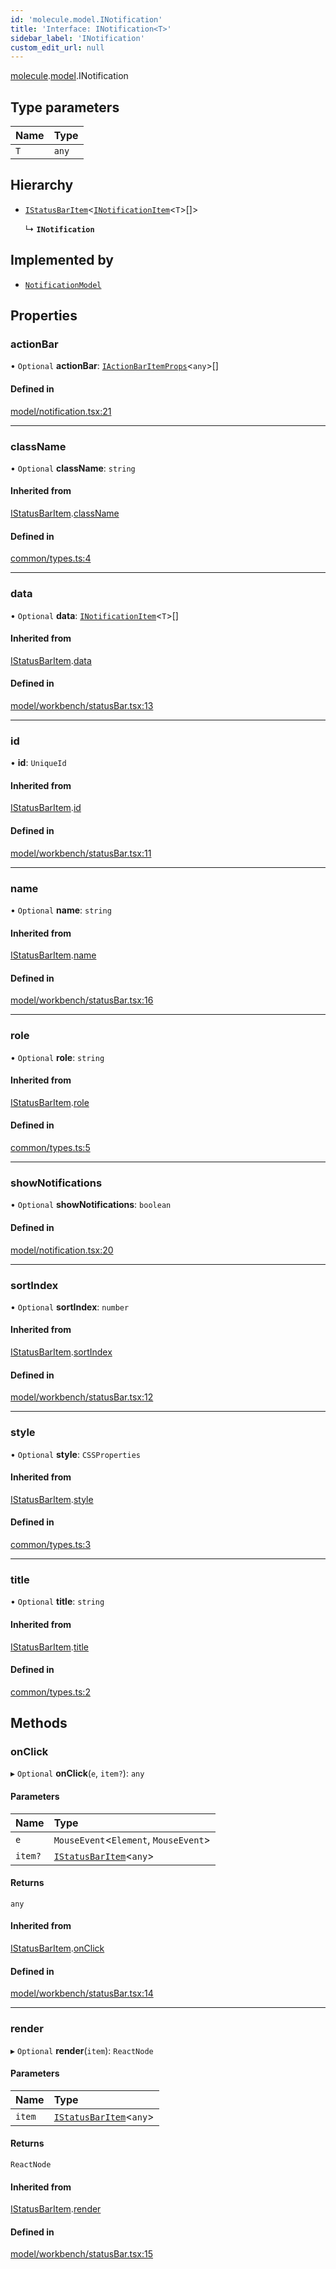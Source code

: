 ```yaml
---
id: 'molecule.model.INotification'
title: 'Interface: INotification<T>'
sidebar_label: 'INotification'
custom_edit_url: null
---
```


[molecule](../namespaces/molecule).[model](../namespaces/molecule.model).INotification

## Type parameters

| Name | Type  |
| :--- | :---- |
| `T`  | `any` |

## Hierarchy

-   [`IStatusBarItem`](molecule.model.IStatusBarItem)<[`INotificationItem`](molecule.model.INotificationItem)<`T`\>[]\>

    ↳ **`INotification`**

## Implemented by

-   [`NotificationModel`](../classes/molecule.model.NotificationModel)

## Properties

### actionBar

• `Optional` **actionBar**: [`IActionBarItemProps`](molecule.component.IActionBarItemProps)<`any`\>[]

#### Defined in

[model/notification.tsx:21](https://github.com/DTStack/molecule/blob/ff1a27ef/src/model/notification.tsx#L21)

---

### className

• `Optional` **className**: `string`

#### Inherited from

[IStatusBarItem](molecule.model.IStatusBarItem).[className](molecule.model.IStatusBarItem#classname)

#### Defined in

[common/types.ts:4](https://github.com/DTStack/molecule/blob/ff1a27ef/src/common/types.ts#L4)

---

### data

• `Optional` **data**: [`INotificationItem`](molecule.model.INotificationItem)<`T`\>[]

#### Inherited from

[IStatusBarItem](molecule.model.IStatusBarItem).[data](molecule.model.IStatusBarItem#data)

#### Defined in

[model/workbench/statusBar.tsx:13](https://github.com/DTStack/molecule/blob/ff1a27ef/src/model/workbench/statusBar.tsx#L13)

---

### id

• **id**: `UniqueId`

#### Inherited from

[IStatusBarItem](molecule.model.IStatusBarItem).[id](molecule.model.IStatusBarItem#id)

#### Defined in

[model/workbench/statusBar.tsx:11](https://github.com/DTStack/molecule/blob/ff1a27ef/src/model/workbench/statusBar.tsx#L11)

---

### name

• `Optional` **name**: `string`

#### Inherited from

[IStatusBarItem](molecule.model.IStatusBarItem).[name](molecule.model.IStatusBarItem#name)

#### Defined in

[model/workbench/statusBar.tsx:16](https://github.com/DTStack/molecule/blob/ff1a27ef/src/model/workbench/statusBar.tsx#L16)

---

### role

• `Optional` **role**: `string`

#### Inherited from

[IStatusBarItem](molecule.model.IStatusBarItem).[role](molecule.model.IStatusBarItem#role)

#### Defined in

[common/types.ts:5](https://github.com/DTStack/molecule/blob/ff1a27ef/src/common/types.ts#L5)

---

### showNotifications

• `Optional` **showNotifications**: `boolean`

#### Defined in

[model/notification.tsx:20](https://github.com/DTStack/molecule/blob/ff1a27ef/src/model/notification.tsx#L20)

---

### sortIndex

• `Optional` **sortIndex**: `number`

#### Inherited from

[IStatusBarItem](molecule.model.IStatusBarItem).[sortIndex](molecule.model.IStatusBarItem#sortindex)

#### Defined in

[model/workbench/statusBar.tsx:12](https://github.com/DTStack/molecule/blob/ff1a27ef/src/model/workbench/statusBar.tsx#L12)

---

### style

• `Optional` **style**: `CSSProperties`

#### Inherited from

[IStatusBarItem](molecule.model.IStatusBarItem).[style](molecule.model.IStatusBarItem#style)

#### Defined in

[common/types.ts:3](https://github.com/DTStack/molecule/blob/ff1a27ef/src/common/types.ts#L3)

---

### title

• `Optional` **title**: `string`

#### Inherited from

[IStatusBarItem](molecule.model.IStatusBarItem).[title](molecule.model.IStatusBarItem#title)

#### Defined in

[common/types.ts:2](https://github.com/DTStack/molecule/blob/ff1a27ef/src/common/types.ts#L2)

## Methods

### onClick

▸ `Optional` **onClick**(`e`, `item?`): `any`

#### Parameters

| Name    | Type                                                      |
| :------ | :-------------------------------------------------------- |
| `e`     | `MouseEvent`<`Element`, `MouseEvent`\>                    |
| `item?` | [`IStatusBarItem`](molecule.model.IStatusBarItem)<`any`\> |

#### Returns

`any`

#### Inherited from

[IStatusBarItem](molecule.model.IStatusBarItem).[onClick](molecule.model.IStatusBarItem#onclick)

#### Defined in

[model/workbench/statusBar.tsx:14](https://github.com/DTStack/molecule/blob/ff1a27ef/src/model/workbench/statusBar.tsx#L14)

---

### render

▸ `Optional` **render**(`item`): `ReactNode`

#### Parameters

| Name   | Type                                                      |
| :----- | :-------------------------------------------------------- |
| `item` | [`IStatusBarItem`](molecule.model.IStatusBarItem)<`any`\> |

#### Returns

`ReactNode`

#### Inherited from

[IStatusBarItem](molecule.model.IStatusBarItem).[render](molecule.model.IStatusBarItem#render)

#### Defined in

[model/workbench/statusBar.tsx:15](https://github.com/DTStack/molecule/blob/ff1a27ef/src/model/workbench/statusBar.tsx#L15)
